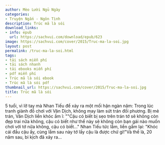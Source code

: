 ```yaml
---
author: Mèo Lười Ngủ Ngày
categories:
- Truyện Ngắn - Ngôn Tình
description: Trúc mã là sói
download_links:
- info: epub
  url: https://sachvui.com/download/epub/623
image: https://sachvui.com/cover/2015/Truc-ma-la-soi.jpg
layout: post
permalink: /truc-ma-la-soi.html
tags:
- tải sách miễn phí
- tải sách nhanh
- tải ebooks miễn phí
- pdf miễn phí
- Trúc mã là sói ebook
- Trúc mã là sói pdf
thumbnail_url: https://sachvui.com/cover/2015/Truc-ma-la-soi.jpg
title: Trúc mã là sói
---
```


 <div class="item-desc text-justify"> 5 tuổi, vì lỡ tay mà Nhan Tiếu để xảy ra một mối hận ngàn năm: Trong lúc tranh giành đồ chơi với Văn Dịch, không may làm sứt trán đối phương. Bị mẻ trán, Văn Dịch liền khóc ầm ĩ: ""Cậu có biết bị sẹo trên trán tớ sẽ không còn đẹp trai nữa không, cậu có biết như thế này sẽ không còn bạn gái nào muốn chơi với tớ nữa không, cậu có biết..." Nhan Tiếu tức lắm, liền gầm lại: "Khóc cái đầu cậu ấy, cùng lắm sau này tớ lấy cậu là được chứ gì!"Và thế là, 20 năm sau, bi kịch đã xảy ra... </div>